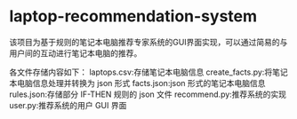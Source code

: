 # laptop-recommendation-system
该项目为基于规则的笔记本电脑推荐专家系统的GUI界面实现，可以通过简易的与用户间的互动进行笔记本电脑的推荐。

各文件存储内容如下：
laptops.csv:存储笔记本电脑信息
create_facts.py:将笔记本电脑信息处理并转换为 json 形式
facts.json:json 形式的笔记本电脑信息
rules.json:存储部分 IF-THEN 规则的 json 文件
recommend.py:推荐系统的实现
user.py:推荐系统的用户 GUI 界面
